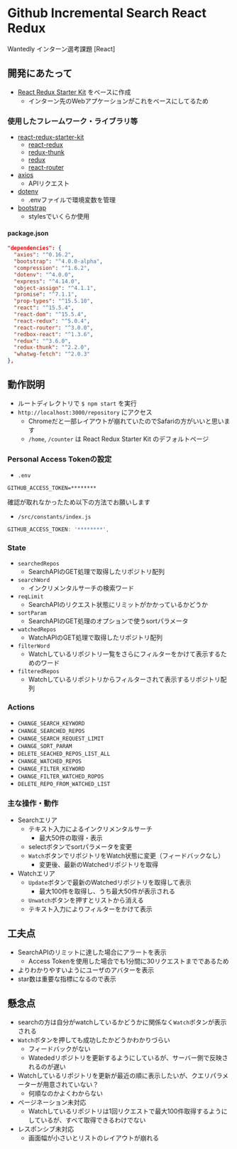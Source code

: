 # Github Incremental Search React Redux

Wantedly インターン選考課題 [React]

## 開発にあたって

- [React Redux Starter Kit](https://github.com/davezuko/react-redux-starter-kit) をベースに作成
  - インターン先のWebアプケーションがこれをベースにしてるため

### 使用したフレームワーク・ライブラリ等
- [react-redux-starter-kit](https://github.com/davezuko/react-redux-starter-kit)
  - [react-redux](https://github.com/reactjs/react-redux)
  - [redux-thunk](https://www.npmjs.com/package/redux-thunk)
  - [redux](https://www.npmjs.com/package/redux)
  - [react-router](https://www.npmjs.com/package/react-router)
- [axios](https://www.npmjs.com/package/axios)
  - APIリクエスト
- [dotenv](https://www.npmjs.com/package/dotenv)
  - .envファイルで環境変数を管理
- [bootstrap](https://www.npmjs.com/package/bootstrap)
  - stylesでいくらか使用

#### package.json
```json
"dependencies": {
  "axios": "^0.16.2",
  "bootstrap": "^4.0.0-alpha",
  "compression": "^1.6.2",
  "dotenv": "^4.0.0",
  "express": "^4.14.0",
  "object-assign": "^4.1.1",
  "promise": "^7.1.1",
  "prop-types": "^15.5.10",
  "react": "^15.5.4",
  "react-dom": "^15.5.4",
  "react-redux": "^5.0.4",
  "react-router": "^3.0.0",
  "redbox-react": "^1.3.6",
  "redux": "^3.6.0",
  "redux-thunk": "^2.2.0",
  "whatwg-fetch": "^2.0.3"
},
```

## 動作説明

- ルートディレクトリで `$ npm start` を実行
- `http://localhost:3000/repository` にアクセス
  - Chromeだと一部レイアウトが崩れていたのでSafariの方がいいと思います
  - `/home`, `/counter` は React Redux Starter Kit のデフォルトページ

### Personal Access Tokenの設定
- `.env`

```
GITHUB_ACCESS_TOKEN=********
```

確認が取れなかったため以下の方法でお願いします

- `/src/constants/index.js`

```js
GITHUB_ACCESS_TOKEN: '********',
```

### State
- `searchedRepos`
  - SearchAPIのGET処理で取得したリポジトリ配列
- `searchWord`
  - インクリメンタルサーチの検索ワード
- `reqLimit`
  - SearchAPIのリクエスト状態にリミットがかかっているかどうか
- `sortParam`
  - SearchAPIのGET処理のオプションで使うsortパラメータ
- `watchedRepos`
  - WatchAPIのGET処理で取得したリポジトリ配列
- `filterWord`
  - Watchしているリポジトリ一覧をさらにフィルターをかけて表示するためのワード
- `filteredRepos`
  - Watchしているリポジトリからフィルターされて表示するリポジトリ配列

### Actions
- `CHANGE_SEARCH_KEYWORD`
- `CHANGE_SEARCHED_REPOS`
- `CHANGE_SEARCH_REQUEST_LIMIT`
- `CHANGE_SORT_PARAM`
- `DELETE_SEACHED_REPOS_LIST_ALL`
- `CHANGE_WATCHED_REPOS`
- `CHANGE_FILTER_KEYWORD`
- `CHANGE_FILTER_WATCHED_ROPOS`
- `DELETE_REPO_FROM_WATCHED_LIST`

### 主な操作・動作
- Searchエリア
  - テキスト入力によるインクリメンタルサーチ
    - 最大50件の取得・表示
  - selectボタンでsortパラメータを変更
  - `Watch`ボタンでリポジトリをWatch状態に変更（フィードバックなし）
    - 変更後、最新のWatchedリポジトリを取得
- Watchエリア
  - `Update`ボタンで最新のWatchedリポジトリを取得して表示
    - 最大100件を取得し、うち最大50件が表示される
  - `Unwatch`ボタンを押すとリストから消える
  - テキスト入力によりフィルターをかけて表示

## 工夫点
- SearchAPIのリミットに達した場合にアラートを表示
  - Access Tokenを使用した場合でも1分間に30リクエストまでであるため
- よりわかりやすいようにユーザのアバターを表示
- star数は重要な指標になるので表示

## 懸念点
- searchの方は自分がwatchしているかどうかに関係なく`Watch`ボタンが表示される
- `Watch`ボタンを押しても成功したかどうかわかりづらい
  - フィードバックがない
  - Watededリポジトリを更新するようにしているが、サーバー側で反映されるのが遅い
- Watchしているリポジトリを更新が最近の順に表示したいが、クエリパラメーターが用意されていない？
  - 何順なのかよくわからない
- ページネーション未対応
  - Watchしているリポジトリは1回リクエストで最大100件取得するようにしているが、すベて取得できるわけでない
- レスポンシブ未対応
  - 画面幅が小さいとリストのレイアウトが崩れる
